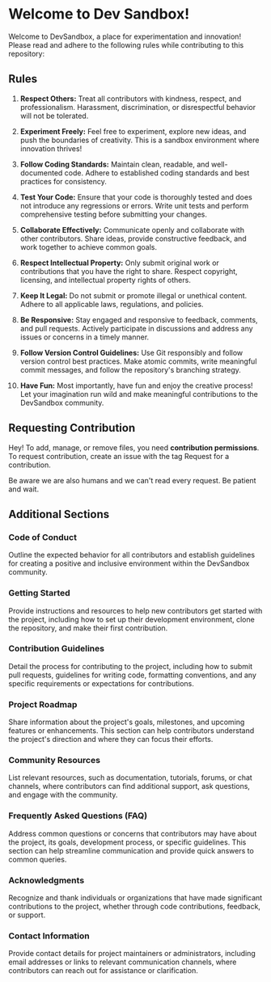 # Welcome to Dev Sandbox!

Welcome to DevSandbox, a place for experimentation and innovation! Please read and adhere to the following rules while contributing to this repository:

## Rules

1. **Respect Others:** Treat all contributors with kindness, respect, and professionalism. Harassment, discrimination, or disrespectful behavior will not be tolerated.

2. **Experiment Freely:** Feel free to experiment, explore new ideas, and push the boundaries of creativity. This is a sandbox environment where innovation thrives!

3. **Follow Coding Standards:** Maintain clean, readable, and well-documented code. Adhere to established coding standards and best practices for consistency.

4. **Test Your Code:** Ensure that your code is thoroughly tested and does not introduce any regressions or errors. Write unit tests and perform comprehensive testing before submitting your changes.

5. **Collaborate Effectively:** Communicate openly and collaborate with other contributors. Share ideas, provide constructive feedback, and work together to achieve common goals.

6. **Respect Intellectual Property:** Only submit original work or contributions that you have the right to share. Respect copyright, licensing, and intellectual property rights of others.

7. **Keep It Legal:** Do not submit or promote illegal or unethical content. Adhere to all applicable laws, regulations, and policies.

8. **Be Responsive:** Stay engaged and responsive to feedback, comments, and pull requests. Actively participate in discussions and address any issues or concerns in a timely manner.

9. **Follow Version Control Guidelines:** Use Git responsibly and follow version control best practices. Make atomic commits, write meaningful commit messages, and follow the repository's branching strategy.

10. **Have Fun:** Most importantly, have fun and enjoy the creative process! Let your imagination run wild and make meaningful contributions to the DevSandbox community.

## Requesting Contribution

Hey! To add, manage, or remove files, you need **contribution permissions**. To request contribution, create an issue with the tag Request for a contribution.

Be aware we are also humans and we can't read every request. Be patient and wait.

## Additional Sections

### Code of Conduct

Outline the expected behavior for all contributors and establish guidelines for creating a positive and inclusive environment within the DevSandbox community.

### Getting Started

Provide instructions and resources to help new contributors get started with the project, including how to set up their development environment, clone the repository, and make their first contribution.

### Contribution Guidelines

Detail the process for contributing to the project, including how to submit pull requests, guidelines for writing code, formatting conventions, and any specific requirements or expectations for contributions.

### Project Roadmap

Share information about the project's goals, milestones, and upcoming features or enhancements. This section can help contributors understand the project's direction and where they can focus their efforts.

### Community Resources

List relevant resources, such as documentation, tutorials, forums, or chat channels, where contributors can find additional support, ask questions, and engage with the community.

### Frequently Asked Questions (FAQ)

Address common questions or concerns that contributors may have about the project, its goals, development process, or specific guidelines. This section can help streamline communication and provide quick answers to common queries.

### Acknowledgments

Recognize and thank individuals or organizations that have made significant contributions to the project, whether through code contributions, feedback, or support.

### Contact Information

Provide contact details for project maintainers or administrators, including email addresses or links to relevant communication channels, where contributors can reach out for assistance or clarification.
